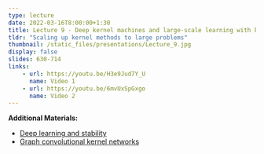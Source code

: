 ```yaml
---
type: lecture
date: 2022-03-16T8:00:00+1:30
title: Lecture 9 - Deep kernel machines and large-scale learning with kernels
tldr: "Scaling up kernel methods to large problems"
thumbnail: /static_files/presentations/Lecture_9.jpg
display: false
slides: 630-714
links: 
    - url: https://youtu.be/H3e9Jud7Y_U
      name: Video 1
    - url: https://youtu.be/6mvUxSpGxgo
      name: Video 2
---
```

**Additional Materials:**
- [Deep learning and stability](https://youtu.be/ois8qSzDzr0)
- [Graph convolutional kernel networks](https://youtu.be/ja8nVyqEzN0)

